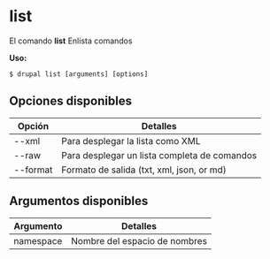 # list
El comando **list** Enlista comandos

**Uso:**
```
$ drupal list [arguments] [options] 
```

## Opciones disponibles
Opción | Detalles
-------|-------------
--xml | Para desplegar la lista como XML
--raw | Para desplegar un lista completa de comandos
--format | Formato de salida (txt, xml, json, or md)

## Argumentos disponibles
Argumento | Detalles
---------|-------------
namespace | Nombre del espacio de nombres
